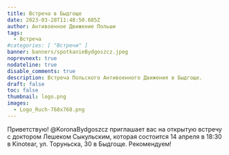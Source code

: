 ```yaml
---
title: Встреча в Быдгоще
date: 2023-03-28T11:48:50.685Z
author: Антивоенное Движение Польши
tags:
  - Встреча
#categories: [ "Встречи" ]
banner: banners/spotkanieBydgoszcz.jpeg
noprevnext: true
nodateline: true
disable_comments: true
description: Встреча Польского Антивоенного Движения в Быдгоще.
draft: false
toc: false
thumbnail: logo.png
images:
  - Logo_Ruch-768x768.png
---
```


Приветствую! @KoronaBydgoszcz приглашает вас на открытую встречу с доктором Лешеком Сыкульским, которая состоится 14 апреля в 18:30 в Kinotear, ул. Торуньска, 30 в Быдгоще. Рекомендуем!

